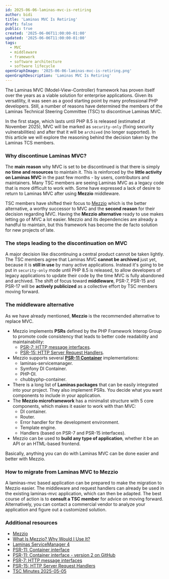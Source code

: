 ```yaml
---
id: 2025-06-06-laminas-mvc-is-retiring
author: bidi
title: 'Laminas MVC Is Retiring'
draft: false
public: true
created: '2025-06-06T11:00:00-01:00'
updated: '2025-06-06T11:00:00-01:00'
tags:
  - MVC
  - middleware
  - framework
  - software architecture
  - software lifecycle
openGraphImage: '2025-06-06-laminas-mvc-is-retiring.png'
openGraphDescription: 'Laminas MVC Is Retiring'
---
```


The Laminas MVC (Model-View-Controller) framework has proven itself over the years as a viable solution for enterprise applications.
Given its versatility, it was seen as a good starting point by many professional PHP developers.
Still, a number of reasons have determined the members of the Laminas Technical Steering Committee (TSC) to discontinue Laminas MVC.

<!--- EXTENDED -->

In the first stage, which lasts until PHP 8.5 is released (estimated at November 2025), MVC will be marked as `security-only` (fixing security vulnerabilities) and after that it will be `archived` (no longer supported).
In this article we will explore the reasoning behind the decision taken by the Laminas TCS members.

### Why discontinue Laminas MVC?

The **main reason** why MVC is set to be discontinued is that there is simply **no time and resources** to maintain it.
This is reinforced by the **little activity on Laminas MVC** in the past few months - by users, contributors and maintainers.
Many TSC members are seeing Laminas MVC as a legacy code that is more difficult to work with.
Some have expressed a lack of desire to return to Laminas MVC after using **Mezzio** middleware.

TSC members have shifted their focus to [Mezzio](https://github.com/mezzio/mezzio) which is the better alternative, a worthy successor to MVC and the **second reason** for their decision regarding MVC.
Having the **Mezzio alternative** ready to use makes letting go of MVC a lot easier.
Mezzio and its dependencies are already a handful to maintain, but this framework has become the de facto solution for new projects of late.

### The steps leading to the discontinuation on MVC

A major decision like discontinuing a central product cannot be taken lightly.
The TSC members agree that Laminas MVC **cannot be archived** just yet, because it is **still in use** by many active applications.
Instead it's going to be put in `security-only` mode until PHP 8.5 is released, to allow developers of legacy applications to update their code by the time MVC is fully abandoned and archived.
The shift of focus toward **middleware**, PSR-7, PSR-15 and PSR-17 will be **actively publicized** as a collective effort by TSC members moving forward.

### The middleware alternative

As we have already mentioned, **Mezzio** is the recommended alternative to replace MVC.

- Mezzio implements **PSRs** defined by the PHP Framework Interop Group to promote code consistency that leads to better code readability and maintainability:
    - [PSR-7: HTTP message interfaces](https://www.php-fig.org/psr/psr-7/).
    - [PSR-15: HTTP Server Request Handlers](https://www.php-fig.org/psr/psr-15/).
- Mezzio supports several **[PSR-11 Container](https://github.com/php-fig/container)** implementations:
    - laminas-servicemanager.
    - Symfony DI Container.
    - PHP-DI.
    - chubbyphp-container.
- There is a long list of **Laminas packages** that can be easily integrated into your project.
They also implement PSRs.
You decide what you want components to include in your application.
- The **Mezzio microframework** has a minimalist structure with 5 core components, which makes it easier to work with than MVC:
    - DI container.
    - Router.
    - Error handler for the development environment.
    - Template engine.
    - Handlers (based on PSR-7 and PSR-15 interfaces).
- Mezzio can be used to **build any type of application**, whether it be an API or an HTML-based frontend.

Basically, anything you can do with Laminas MVC can be done easier and better with Mezzio.

### How to migrate from Laminas MVC to Mezzio

A laminas-mvc based application can be prepared to make the migration to Mezzio easier.
The middleware and request handlers can already be used in the existing laminas-mvc application, which can then be adapted.
The best course of action is to **consult a TSC member** for advice on moving forward.
Alternatively, you can contact a commercial vendor to analyze your application and figure out a customized solution.

### Additional resources

- [Mezzio](https://github.com/mezzio/mezzio)
- [What Is Mezzio? Why Would I Use It?](https://www.zend.com/resources/what-mezzio-why-would-i-use-it)
- [Laminas ServiceManager 4](https://github.com/laminas/laminas-servicemanager)
- [PSR-11: Container interface](https://www.php-fig.org/psr/psr-11/)
- [PSR-11: Container interface - version 2 on GitHub](https://github.com/php-fig/container)
- [PSR-7: HTTP message interfaces](https://www.php-fig.org/psr/psr-7/)
- [PSR-15: HTTP Server Request Handlers](https://www.php-fig.org/psr/psr-15/)
- [TSC Minutes 2025-05-05](https://github.com/laminas/technical-steering-committee/blob/main/meetings/minutes/2025-05-05-TSC-Minutes.md)
